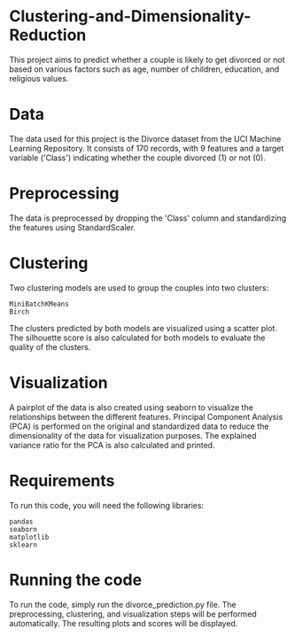 # Clustering-and-Dimensionality-Reduction
This project aims to predict whether a couple is likely to get divorced or not based on various factors such as age, number of children, education, and religious values.

# Data
The data used for this project is the Divorce dataset from the UCI Machine Learning Repository. It consists of 170 records, with 9 features and a target variable ('Class') indicating whether the couple divorced (1) or not (0).

# Preprocessing
The data is preprocessed by dropping the 'Class' column and standardizing the features using StandardScaler.

# Clustering
Two clustering models are used to group the couples into two clusters:

    MiniBatchKMeans
    Birch

The clusters predicted by both models are visualized using a scatter plot. The silhouette score is also calculated for both models to evaluate the quality of the clusters.

# Visualization
A pairplot of the data is also created using seaborn to visualize the relationships between the different features. Principal Component Analysis (PCA) is performed on the original and standardized data to reduce the dimensionality of the data for visualization purposes. The explained variance ratio for the PCA is also calculated and printed.

# Requirements
To run this code, you will need the following libraries:

    pandas
    seaborn
    matplotlib
    sklearn

# Running the code
To run the code, simply run the divorce_prediction.py file. The preprocessing, clustering, and visualization steps will be performed automatically. The resulting plots and scores will be displayed.
